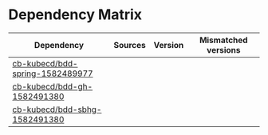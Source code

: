 # Dependency Matrix

Dependency | Sources | Version | Mismatched versions
---------- | ------- | ------- | -------------------
[cb-kubecd/bdd-spring-1582489977](https://github.com/cb-kubecd/bdd-spring-1582489977.git) |  | []() | 
[cb-kubecd/bdd-gh-1582491380](https://github.com/cb-kubecd/bdd-gh-1582491380.git) |  | []() | 
[cb-kubecd/bdd-sbhg-1582491380](https://github.com/cb-kubecd/bdd-sbhg-1582491380.git) |  | []() | 

